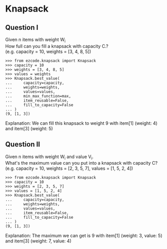 # Knapsack

## Question I
Given n items with weight W<sub>i</sub><br>
How full can you fill a knapsack with capacity C.?<br>
(e.g. capacity = 10, weights = \[3, 4, 8, 5\])
```
>>> from ezcode.knapsack import Knapsack
>>> capacity = 10
>>> weights = [3, 4, 8, 5]
>>> values = weights
>>> Knapsack.best_value(
...     capacity=capacity,
...     weights=weights,
...     values=values,
...     min_max_function=max,
...     item_reusable=False,
...     fill_to_capacity=False
... )
(9, [1, 3])
```
Explanation:
We can fill this knapsack to weight 9 with item\[1\] (weight: 4) and item\[3\] (weight: 5)

## Question II
Given n items with weight W<sub>i</sub> and value V<sub>i</sub>.<br>
What's the maximum value can you put into a knapsack with capacity C?<br>
(e.g. capacity = 10, weights = \[2, 3, 5, 7\], values = \[1, 5, 2, 4\])
```
>>> from ezcode.knapsack import Knapsack
>>> capacity = 10
>>> weights = [2, 3, 5, 7]
>>> values = [1, 5, 2, 4]
>>> Knapsack.best_value(
...     capacity=capacity,
...     weights=weights,
...     values=values,
...     item_reusable=False,
...     fill_to_capacity=False
... )
(9, [1, 3])
```
Explanation:
The maximum we can get is 9 with item\[1\] (weight: 3, value: 5) and item\[3\] (weight: 7, value: 4)


